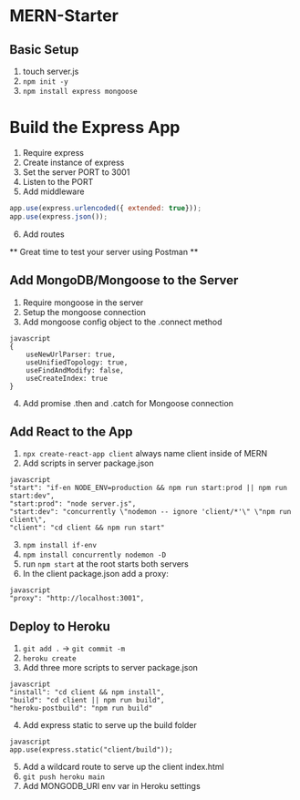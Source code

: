 # MERN-Starter

## Basic Setup
1. touch server.js
2. `npm init -y`
3. `npm install express mongoose`

# Build the Express App
1. Require express
2. Create instance of express
3. Set the server PORT to 3001
4. Listen to the PORT
5. Add middleware
```javascript
app.use(express.urlencoded({ extended: true}));
app.use(express.json());
```
6. Add routes

** Great time to test your server using Postman **

## Add MongoDB/Mongoose to the Server
1. Require mongoose in the server
2. Setup the mongoose connection
3. Add mongoose config object to the .connect method
```
javascript
{
    useNewUrlParser: true,
    useUnifiedTopology: true,
    useFindAndModify: false,
    useCreateIndex: true
}
```
4. Add promise .then and .catch for Mongoose connection 

## Add React to the App
1. `npx create-react-app client` always name client inside of MERN
2.  Add scripts in server package.json
```
javascript
"start": "if-en NODE_ENV=production && npm run start:prod || npm run start:dev",
"start:prod": "node server.js",
"start:dev": "concurrently \"nodemon -- ignore 'client/*'\" \"npm run client\",
"client": "cd client && npm run start"
```
3. `npm install if-env`
4. `npm install concurrently nodemon -D`
5. run `npm start` at the root starts both servers
6. In the client package.json add a proxy:
```
javascript
"proxy": "http://localhost:3001",
```

## Deploy to Heroku
1. `git add .` -> `git commit -m`
2. `heroku create`
3. Add three more scripts to server package.json
```
javascript
"install": "cd client && npm install",
"build": "cd client || npm run build",
"heroku-postbuild": "npm run build"
```
4. Add express static to serve up the build folder
```
javascript
app.use(express.static("client/build"));
```
5. Add a wildcard route to serve up the client index.html
6. `git push heroku main`
7. Add MONGODB_URI env var in Heroku settings